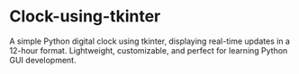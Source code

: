# Clock-using-tkinter
A simple Python digital clock using tkinter, displaying real-time updates in a 12-hour format. Lightweight, customizable, and perfect for learning Python GUI development.
